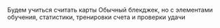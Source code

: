Будем учиться считать карты
Обычный блекджек, но с элементами обучения, статистики, тренировки счета и проверки удачи

